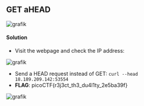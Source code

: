 ## GET aHEAD

![grafik](https://user-images.githubusercontent.com/84674087/141130620-e77fbe85-9c34-4854-bb8f-2a103ce8b8ab.png)

#### Solution
- Visit the webpage and check the IP address:

![grafik](https://user-images.githubusercontent.com/84674087/141132145-4fa14f66-3721-4018-9603-dfa183e5a233.png)

- Send a HEAD request instead of GET: `curl --head 18.189.209.142:53554`
- **FLAG**: picoCTF{r3j3ct_th3_du4l1ty_2e5ba39f}

![grafik](https://user-images.githubusercontent.com/84674087/141132722-0f706980-89c4-4ffc-acb7-a70c544651f4.png)

<br />

